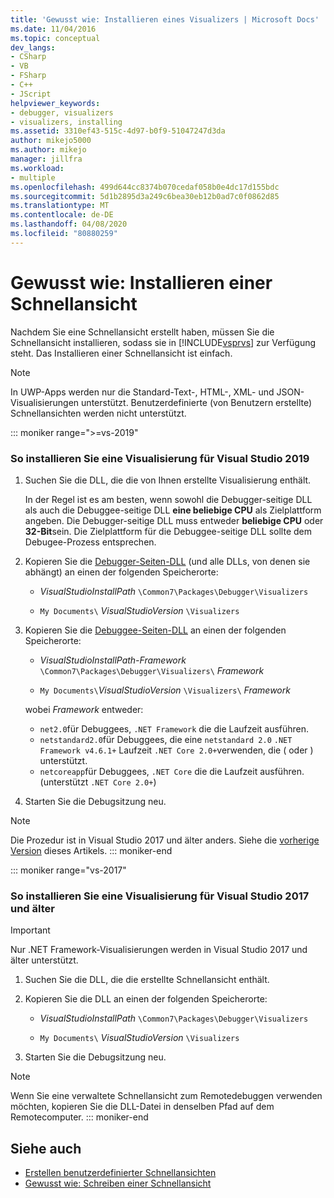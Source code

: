 ```yaml
---
title: 'Gewusst wie: Installieren eines Visualizers | Microsoft Docs'
ms.date: 11/04/2016
ms.topic: conceptual
dev_langs:
- CSharp
- VB
- FSharp
- C++
- JScript
helpviewer_keywords:
- debugger, visualizers
- visualizers, installing
ms.assetid: 3310ef43-515c-4d97-b0f9-51047247d3da
author: mikejo5000
ms.author: mikejo
manager: jillfra
ms.workload:
- multiple
ms.openlocfilehash: 499d644cc8374b070cedaf058b0e4dc17d155bdc
ms.sourcegitcommit: 5d1b2895d3a249c6bea30eb12b0ad7c0f0862d85
ms.translationtype: MT
ms.contentlocale: de-DE
ms.lasthandoff: 04/08/2020
ms.locfileid: "80880259"
---
```

# <a name="how-to-install-a-visualizer"></a>Gewusst wie: Installieren einer Schnellansicht
Nachdem Sie eine Schnellansicht erstellt haben, müssen Sie die Schnellansicht installieren, sodass sie in [!INCLUDE[vsprvs](../code-quality/includes/vsprvs_md.md)] zur Verfügung steht. Das Installieren einer Schnellansicht ist einfach.

> [!NOTE]
> In UWP-Apps werden nur die Standard-Text-, HTML-, XML- und JSON-Visualisierungen unterstützt. Benutzerdefinierte (von Benutzern erstellte) Schnellansichten werden nicht unterstützt.

::: moniker range=">=vs-2019"
### <a name="to-install-a-visualizer-for-visual-studio-2019"></a>So installieren Sie eine Visualisierung für Visual Studio 2019
  
1. Suchen Sie die DLL, die die von Ihnen erstellte Visualisierung enthält.

   In der Regel ist es am besten, wenn sowohl die Debugger-seitige DLL als auch die Debuggee-seitige DLL **eine beliebige CPU** als Zielplattform angeben. Die Debugger-seitige DLL muss entweder **beliebige CPU** oder **32-Bit**sein. Die Zielplattform für die Debuggee-seitige DLL sollte dem Debugee-Prozess entsprechen.

2. Kopieren Sie die [Debugger-Seiten-DLL](create-custom-visualizers-of-data.md#to-create-the-debugger-side) (und alle DLLs, von denen sie abhängt) an einen der folgenden Speicherorte:

    - *VisualStudioInstallPath* `\Common7\Packages\Debugger\Visualizers`

    - `My Documents\` *VisualStudioVersion* `\Visualizers`
    
3. Kopieren Sie die [Debuggee-Seiten-DLL](create-custom-visualizers-of-data.md#to-create-the-debuggee-side) an einen der folgenden Speicherorte:

    - *VisualStudioInstallPath-Framework* `\Common7\Packages\Debugger\Visualizers\` *Framework*

    - `My Documents\`*VisualStudioVersion* `\Visualizers\` *Framework*

    wobei *Framework* entweder:
    - `net2.0`für Debuggees, `.NET Framework` die die Laufzeit ausführen.
    - `netstandard2.0`für Debuggees, die eine `netstandard 2.0` `.NET Framework v4.6.1+` Laufzeit `.NET Core 2.0+`verwenden, die ( oder ) unterstützt.
    - `netcoreapp`für Debuggees, `.NET Core` die die Laufzeit ausführen. (unterstützt `.NET Core 2.0+`)

4. Starten Sie die Debugsitzung neu.

> [!NOTE]
> Die Prozedur ist in Visual Studio 2017 und älter anders. Siehe die [vorherige Version](how-to-install-a-visualizer.md?view=vs-2017) dieses Artikels.
::: moniker-end

::: moniker range="vs-2017"
### <a name="to-install-a-visualizer-for-visual-studio-2017-and-older"></a>So installieren Sie eine Visualisierung für Visual Studio 2017 und älter

> [!IMPORTANT]
> Nur .NET Framework-Visualisierungen werden in Visual Studio 2017 und älter unterstützt.

1. Suchen Sie die DLL, die die erstellte Schnellansicht enthält.

2. Kopieren Sie die DLL an einen der folgenden Speicherorte:

    - *VisualStudioInstallPath* `\Common7\Packages\Debugger\Visualizers`

    - `My Documents\` *VisualStudioVersion* `\Visualizers`

3. Starten Sie die Debugsitzung neu.

> [!NOTE]
> Wenn Sie eine verwaltete Schnellansicht zum Remotedebuggen verwenden möchten, kopieren Sie die DLL-Datei in denselben Pfad auf dem Remotecomputer.
::: moniker-end

## <a name="see-also"></a>Siehe auch
- [Erstellen benutzerdefinierter Schnellansichten](../debugger/create-custom-visualizers-of-data.md)
- [Gewusst wie: Schreiben einer Schnellansicht](create-custom-visualizers-of-data.md)
